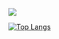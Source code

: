   <img src="https://img.shields.io/badge/React-61DAFB?style=flat&logo=React&logoColor=white"/>
  
  [![Top Langs](https://github-readme-stats.vercel.app/api/top-langs/?username=wkdrhkdwls&langs_count=8)](https://github.com/wkdrhkdwls/github-readme-stats)
<!--
**wkdrhkdwls/wkdrhkdwls** is a ✨ _special_ ✨ repository because its `README.md` (this file) appears on your GitHub profile.

Here are some ideas to get you started:

- 🔭 I’m currently working on ...
- 🌱 I’m currently learning ...
- 👯 I’m looking to collaborate on ...
- 🤔 I’m looking for help with ...
- 💬 Ask me about ...
- 📫 How to reach me: ...
- 😄 Pronouns: ...
- ⚡ Fun fact: ...
-->
